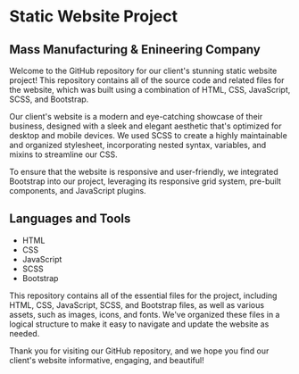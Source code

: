 # Static Website Project
## Mass Manufacturing & Enineering Company

Welcome to the GitHub repository for our client's stunning static website project! This repository contains all of the source code and related files for the website, which was built using a combination of HTML, CSS, JavaScript, SCSS, and Bootstrap.

Our client's website is a modern and eye-catching showcase of their business, designed with a sleek and elegant aesthetic that's optimized for desktop and mobile devices. We used SCSS to create a highly maintainable and organized stylesheet, incorporating nested syntax, variables, and mixins to streamline our CSS.

To ensure that the website is responsive and user-friendly, we integrated Bootstrap into our project, leveraging its responsive grid system, pre-built components, and JavaScript plugins.

## Languages and Tools

* HTML
* CSS
* JavaScript
* SCSS
* Bootstrap

This repository contains all of the essential files for the project, including HTML, CSS, JavaScript, SCSS, and Bootstrap files, as well as various assets, such as images, icons, and fonts. We've organized these files in a logical structure to make it easy to navigate and update the website as needed.

Thank you for visiting our GitHub repository, and we hope you find our client's website informative, engaging, and beautiful!
